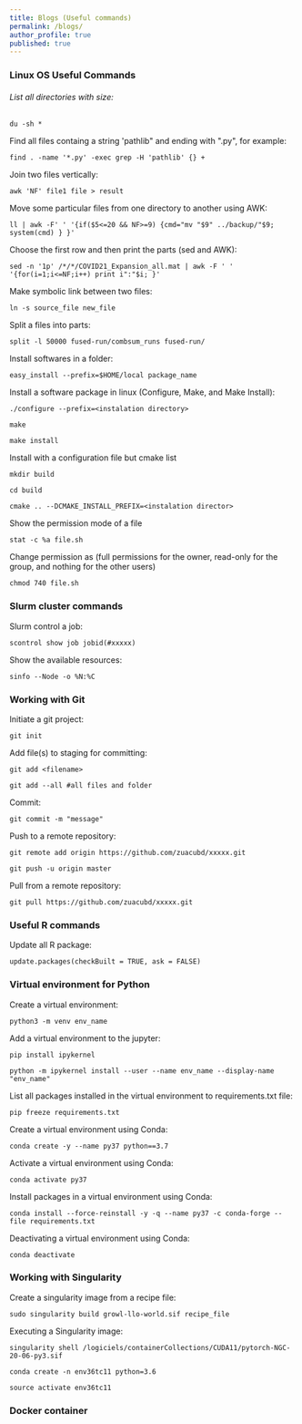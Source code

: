 ```yaml
---
title: Blogs (Useful commands)
permalink: /blogs/
author_profile: true
published: true
---
```


### Linux OS Useful Commands

###### List all directories with size:

`du -sh *`

Find all files containg a string 'pathlib" and ending with ".py", for example:

`find . -name '*.py' -exec grep -H 'pathlib' {} +`

Join two files vertically:

`awk 'NF' file1 file > result`

Move some particular files from one directory to another using AWK:

`ll | awk -F' ' '{if($5<=20 && NF>=9) {cmd="mv "$9" ../backup/"$9; system(cmd) } }'`

Choose the first row and then print the parts (sed and AWK):

`sed -n '1p' /*/*/COVID21_Expansion_all.mat | awk -F ' ' '{for(i=1;i<=NF;i++) print i":"$i; }'`

Make symbolic link between two files:

`ln -s source_file new_file`

Split a files into parts:

`split -l 50000 fused-run/combsum_runs fused-run/`

Install softwares in a folder:

`easy_install --prefix=$HOME/local package_name`

Install a software package in linux (Configure, Make, and Make Install):

`./configure --prefix=<instalation directory>`

`make`

`make install`

Install with a configuration file but cmake list

`mkdir build`

`cd build`

`cmake .. --DCMAKE_INSTALL_PREFIX=<instalation director>`

Show the permission mode of a file

`stat -c %a file.sh`

Change permission as (full permissions for the owner, read-only for the group, and nothing for the other users)

`chmod 740 file.sh`

### Slurm cluster commands

Slurm control a job:

`scontrol show job jobid(#xxxxx)`

Show the available resources:

`sinfo --Node -o %N:%C`

### Working with Git

Initiate a git project:

`git init`

Add file(s) to staging for committing:

`git add <filename>`

`git add --all #all files and folder`

Commit:

`git commit -m "message"`

Push to a remote repository:

`git remote add origin https://github.com/zuacubd/xxxxx.git`

`git push -u origin master`

Pull from a remote repository:

`git pull https://github.com/zuacubd/xxxxx.git`

### Useful R commands

Update all R package:

`update.packages(checkBuilt = TRUE, ask = FALSE)`

### Virtual environment for Python

Create a virtual environment:

`python3 -m venv env_name`

Add a virtual environment to the jupyter:

`pip install ipykernel`

`python -m ipykernel install --user --name env_name --display-name "env_name"`

List all packages installed in the virtual environment to requirements.txt file:

`pip freeze requirements.txt`

Create a virtual environment using Conda:

`conda create -y --name py37 python==3.7`

Activate a virtual environment using Conda:

`conda activate py37`

Install packages in a virtual environment using Conda:

`conda install --force-reinstall -y -q --name py37 -c conda-forge --file requirements.txt`

Deactivating a virtual environment using Conda:

`conda deactivate`

### Working with Singularity

Create a singularity image from a recipe file:

`sudo singularity build growl-llo-world.sif recipe_file`

Executing a Singularity image:

`singularity shell /logiciels/containerCollections/CUDA11/pytorch-NGC-20-06-py3.sif`

`conda create -n env36tc11 python=3.6`

`source activate env36tc11`


### Docker container
